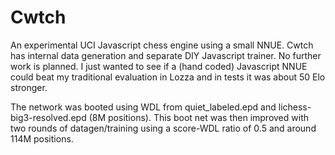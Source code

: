 # Cwtch
An experimental UCI Javascript chess engine using a small NNUE. Cwtch has internal data generation and separate DIY Javascript trainer. No further work is planned. I just wanted to see if a (hand coded) Javascript NNUE could beat my traditional evaluation in Lozza and in tests it was about 50 Elo stronger.

The network was booted using WDL from quiet_labeled.epd and lichess-big3-resolved.epd (8M positions). This boot net was then improved with two rounds of datagen/training using a score-WDL ratio of 0.5 and around 114M positions. 
